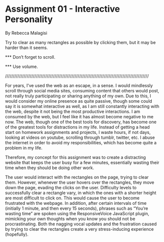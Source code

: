 # Assignment 01 - Interactive Personality
By Rebecca Malagisi

Try to clear as many rectangles as possible by clicking them, but it may be harder than it seems. 

*** Don’t forget to scroll.

*** Use volume.

/////////////////////////////////////////////////////////////////////////////////////////////

For years, I've used the web as an escape, in a sense. I would mindlessly scroll through social media sites, consuming content that others would post, not really truly participating or sharing anything of my own. Due to this, I would consider my online presence as quite passive, though some could say it is somewhat interactive as well, as I am still constantly interacting with the web, despite it not being the most productive interactions. I am consumed by the web, but I feel like it has almost become negative to me now. The web, though one of the best tools for discovery, has become one of the greatest tools for distractions in my life. Instead of getting a head start on homework assignments and projects, I waste hours, if not days, looking at videos on youtube, scrolling through tumblr, twitter, etc. I abuse the internet in order to avoid my responsibilities, which has become quite a problem in my life.

Therefore, my concept for this assignment was to create a distracting website that keeps the user busy for a few minutes, essentially wasting their time when they should be doing other work. 

The user would interact with the rectangles on the page, trying to clear them. However, whenever the user hovers over the rectangles, they move down the page, evading the clicks on the user. Difficulty levels to successfully clear a rectangle vary, in which the ones with a shorter height are most difficult to click on. This would cause the user to become frustrated with the webpage. In addition, after certain intervals of time (initially 1 minute, and then every 15 seconds), phrases such as “You’re wasting time” are spoken using the ResponsiveVoice JavaScript plugin, mimicking your own thoughts when you know you should not be procrastinating. Both the nagging vocal updates and the frustration caused by trying to clear the rectangles create a very stress-inducing experience (hopefully).



